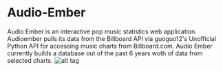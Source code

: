 # Audio-Ember
Audio Ember is an interactive pop music statistics web application. Audioember pulls its data from the Billboard API via guoguo12's Unofficial Python API for accessing music charts from Billboard.com. Audio Ember currently builds a database out of the past 6 years woth of data from selected charts. 
![alt tag](https://media.giphy.com/media/m49GvmpapLT0c/giphy.gif)
